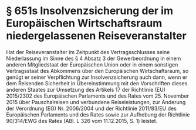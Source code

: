 # § 651s Insolvenzsicherung der im Europäischen Wirtschaftsraum niedergelassenen Reiseveranstalter
Hat der Reiseveranstalter im Zeitpunkt des Vertragsschlusses seine Niederlassung im Sinne des § 4 Absatz 3 der Gewerbeordnung in einem anderen Mitgliedstaat der Europäischen Union oder in einem sonstigen Vertragsstaat des Abkommens über den Europäischen Wirtschaftsraum, so genügt er seiner Verpflichtung zur Insolvenzsicherung auch dann, wenn er dem Reisenden Sicherheit in Übereinstimmung mit den Vorschriften dieses anderen Staates zur Umsetzung des Artikels 17 der Richtlinie (EU) 2015/2302 des Europäischen Parlaments und des Rates vom 25. November 2015 über Pauschalreisen und verbundene Reiseleistungen, zur Änderung der Verordnung (EG) Nr. 2006/2004 und der Richtlinie 2011/83/EU des Europäischen Parlaments und des Rates sowie zur Aufhebung der Richtlinie 90/314/EWG des Rates (ABl. L 326 vom 11.12.2015, S. 1) leistet.